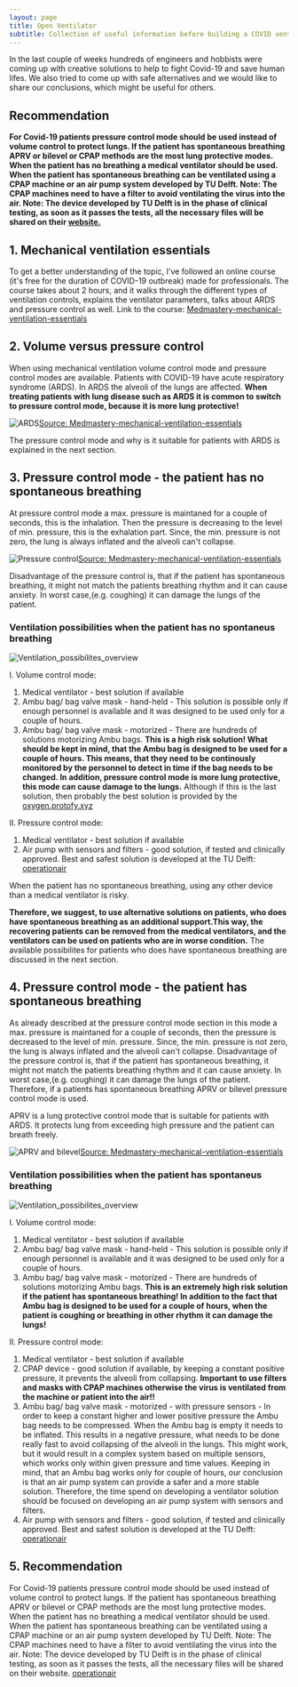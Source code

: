 ```yaml
---
layout: page
title: Open Ventilator
subtitle: Collection of useful information before building a COVID ventilator
---
```



In the last couple of weeks hundreds of engineers and hobbists were coming up with creative solutions to help to fight Covid-19 and save human lifes. We also tried to come up with safe alternatives and we would like to share our conclusions, which might be useful for others. 

## Recommendation ##

**For Covid-19 patients pressure control mode should be used instead of volume control to  protect lungs. If the patient has spontaneous breathing APRV or bilevel or CPAP methods are the most lung protective modes.
When the patient has no breathing a medical ventilator should be used. When the patient has spontaneous breathing can be ventilated using a CPAP machine or an air pump system developed by TU Delft. 
Note: The CPAP machines need to have a filter to avoid ventilating the virus into the air. 
Note: The device developed by TU Delft is in the phase of clinical testing, as soon as it passes the tests, all the necessary files will be shared on their [website.](https://www.operationair.org/)**


## 1. Mechanical ventilation essentials
To get a better understanding of the topic, I've followed an online course (it's free for the duration of COVID-19 outbreak) made for professionals. The course takes about 2 hours, and it walks through the different types of ventilation controls, explains the ventilator parameters, talks about ARDS and pressure control as well.
Link to the course:
[Medmastery-mechanical-ventilation-essentials](https://www.medmastery.com/course/mechanical-ventilation-essentials)

## 2. Volume versus pressure control
When using mechanical ventilation volume control mode and pressure control modes are available.  Patients with COVID-19 have acute respiratory syndrome (ARDS). In ARDS the alveoli of the lungs are affected. **When treating patients with lung disease such as ARDS it is common to switch to pressure control mode, because it is more lung protective!**

![ARDS](/ards.png)[Source: Medmastery-mechanical-ventilation-essentials](https://www.medmastery.com/course/mechanical-ventilation-essentials)


The pressure control mode and why is it suitable for patients with ARDS is explained in the next section.


## 3. Pressure control mode - the patient has no spontaneous breathing
At pressure control mode a max. pressure is maintaned for a couple of seconds, this is the inhalation. Then the pressure is decreasing to the level of min. pressure, this is the exhalation part. Since, the min. pressure is not zero, the lung is always inflated and the alveoli can't collapse.

![Pressure control](/pressure_control.png)[Source: Medmastery-mechanical-ventilation-essentials](https://www.medmastery.com/course/mechanical-ventilation-essentials)

Disadvantage of the pressure control is, that if the patient has spontaneous breathing, it might not match the patients breathing rhythm and it can cause anxiety. In worst case,(e.g. coughing) it can damage the lungs of the patient.

### Ventilation possibilities when the patient has no spontaneus breathing ###

![Ventilation_possibilites_overview](/no_spontaneous_breathing.png)


I. Volume control mode:
  1. Medical ventilator - best solution if available
  2. Ambu bag/ bag valve mask - hand-held - This solution is possible only if enough personnel is available and it was designed to be used only for a couple of hours. 
  3. Ambu bag/ bag valve mask - motorized - There are hundreds of solutions motorizing Ambu bags. **This is a high risk solution!  What should be kept in mind, that the Ambu bag is designed to be used for a couple of hours. This means, that they need to be continously monitored by the personnel to detect in time if the bag needs to be changed. In addition, pressure control mode is more lung protective, this mode can cause damage to the lungs.**
Although if this is the last solution, then probably the best solution is provided by the [oxygen.protofy.xyz](https://www.oxygen.protofy.xyz/)

II. Pressure control mode:
  1. Medical ventilator - best solution if available
  2. Air pump with sensors and filters - good solution, if tested and clinically approved. Best and safest solution is developed at the TU Delft: [operationair](https://www.operationair.org/en)
  
  When the patient has no spontaneous breathing, using any other device than a medical ventilator is risky.
  
  **Therefore, we suggest, to use alternative solutions on patients, who does have spontaneous breathing as an additional support.This way, the recovering patients can be removed from the medical ventilators, and the ventilators can be used on patients who are in worse condition.**
The available possibilites for patients who does have spontaneous breathing are discussed in the next section.
  
  
  
## 4. Pressure control mode - the patient has spontaneous breathing
As already described at the pressure control mode section in this mode a max. pressure is maintaned for a couple of seconds, then the pressure is decreased to the level of min. pressure. Since, the min. pressure is not zero, the lung is always inflated and the alveoli can't collapse. Disadvantage of the pressure control is, that if the patient has spontaneous breathing, it might not match the patients breathing rhythm and it can cause anxiety. In worst case,(e.g. coughing) it can damage the lungs of the patient. 
Therefore, if a patients has spontaneous breathing APRV or bilevel pressure control mode is used. 

APRV is a lung protective control mode that is suitable for patients with ARDS.  It protects lung from exceeding high pressure and the patient can breath freely.

![APRV and bilevel](/aprv_bilevel.png)[Source: Medmastery-mechanical-ventilation-essentials](https://www.medmastery.com/course/mechanical-ventilation-essentials)


### Ventilation possibilities when the patient has spontaneus breathing ###

![Ventilation_possibilites_overview](/no_spontaneous_breathing.png)


I. Volume control mode:
  1. Medical ventilator - best solution if available
  2. Ambu bag/ bag valve mask - hand-held - This solution is possible only if enough personnel is available and it was designed to be used only for a couple of hours. 
  3. Ambu bag/ bag valve mask - motorized - There are hundreds of solutions motorizing Ambu bags. **This is an extremely high risk solution if the patient has spontaneous breathing!  In addition to the fact that Ambu bag is designed to be used for a couple of hours, when the patient is coughing or breathing in other rhythm it can damage the lungs!**


II. Pressure control mode:
  1. Medical ventilator - best solution if available
  2. CPAP device - good solution if available, by keeping a constant positive pressure, it prevents the alveoli from collapsing. **Important to use filters and masks with CPAP machines otherwise the virus is ventilated from the machine or patient into the air!!**
  3. Ambu bag/ bag valve mask - motorized - with pressure sensors - In order to keep a constant higher and lower positive pressure the Ambu bag needs to be compressed. When the Ambu bag is empty it needs to be inflated. This results in a negative pressure, what needs to be done really fast to avoid collapsing of the alveoli in the lungs. This might work, but it would result in a complex system based on multiple sensors, which works only within given pressure and time values. Keeping in mind, that an Ambu bag works only for couple of hours, our conclusion is that an air pump system can provide a safer and a more stable solution. Therefore, the time spend on developing a ventilator solution should be focused on developing an air pump system with sensors and filters.
  3. Air pump with sensors and filters - good solution, if tested and clinically approved. Best and safest solution is developed at the TU Delft: [operationair](https://www.operationair.org/en)


## 5. Recommendation ##
  
For Covid-19 patients pressure control mode should be used instead of volume control to  protect lungs. If the patient has spontaneous breathing APRV or bilevel or CPAP methods are the most lung protective modes.
When the patient has no breathing a medical ventilator should be used. When the patient has spontaneous breathing can be ventilated using a CPAP machine or an air pump system developed by TU Delft. 
Note: The CPAP machines need to have a filter to avoid ventilating the virus into the air. 
Note: The device developed by TU Delft is in the phase of clinical testing, as soon as it passes the tests, all the necessary files will be shared on their website. [operationair](https://www.operationair.org/)











